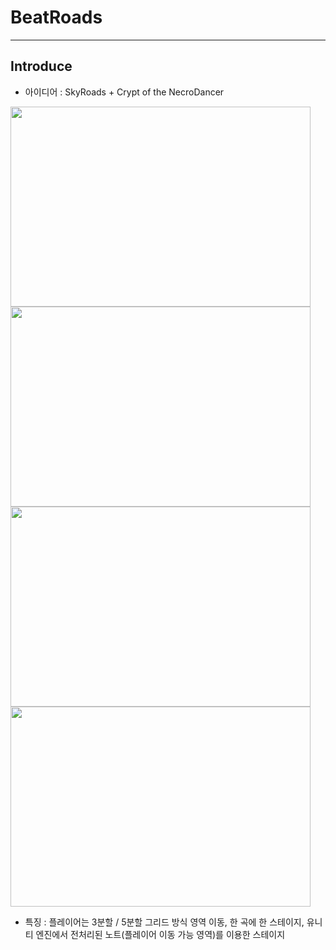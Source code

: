 # BeatRoads

---

## Introduce

- 아이디어 : SkyRoads + Crypt of the NecroDancer

<img src="https://github.com/YosephKim0207/BeatRoads/assets/46564046/27f6bddb-a156-48ba-8721-908eeb488191" width="480" height="320"/>

<img src="https://github.com/YosephKim0207/BeatRoads/assets/46564046/34b7a469-9353-46d8-8753-62c6eac20858" width="480" height="320"/>

<img src="https://github.com/YosephKim0207/BeatRoads/assets/46564046/63129347-4ad6-4283-8381-0c17c37c76ed" width="480" height="320"/>

<img src="https://github.com/YosephKim0207/BeatRoads/assets/46564046/ade3e0e0-643a-4996-9faf-74c9b5028bd7" width="480" height="320"/>


- 특징 : 플레이어는 3분할 / 5분할 그리드 방식 영역 이동, 한 곡에 한 스테이지, 유니티 엔진에서 전처리된 노트(플레이어 이동 가능 영역)를 이용한 스테이지
